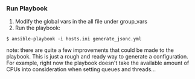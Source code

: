 
### Run Playbook

1. Modify the global vars in the all file under group_vars
2. Run the playbook:

```
$ ansible-playbook -i hosts.ini generate_jsonc.yml
```

note: there are quite a few improvements that could be made to the playbook. This
is just a rough and ready way to generate a configuration. For example, right now
the playbook doesn't take the available amount of CPUs into consideration when
setting queues and threads...
